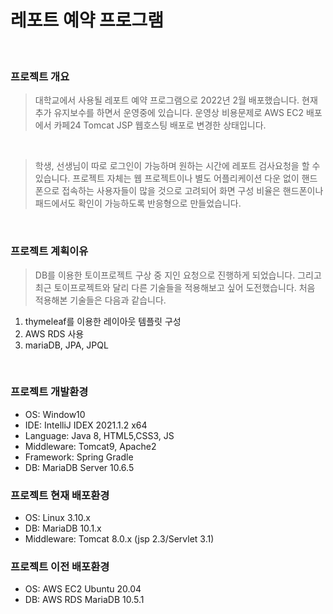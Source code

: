 # 레포트 예약 프로그램
<br>

### 프로젝트 개요
> 대학교에서 사용될 레포트 예약 프로그램으로 2022년 2월 배포했습니다. 현재 추가 유지보수를 하면서 운영중에 있습니다.
> 운영상 비용문제로 AWS EC2 배포에서 카페24 Tomcat JSP 웹호스팅 배포로 변경한 상태입니다.
<br>

> 학생, 선생님이 따로 로그인이 가능하며 원하는 시간에 레포트 검사요청을 할 수 있습니다.
> 프로젝트 자체는 웹 프로젝트이나 별도 어플리케이션 다운 없이 핸드폰으로 접속하는 사용자들이 많을 것으로 고려되어 화면 구성 비율은 핸드폰이나 패드에서도 확인이 가능하도록 반응형으로 만들었습니다.
<br>

### 프로젝트 계획이유
> DB를 이용한 토이프로젝트 구상 중 지인 요청으로 진행하게 되었습니다. 
> 그리고 최근 토이프로젝트와 달리 다른 기술들을 적용해보고 싶어 도전했습니다. 처음 적용해본 기술들은 다음과 같습니다.
1. thymeleaf를 이용한 레이아웃 템플릿 구성
2. AWS RDS 사용
3. mariaDB, JPA, JPQL

<br>

### 프로젝트 개발환경
+ OS: Window10
+ IDE: IntelliJ IDEX 2021.1.2 x64
+ Language: Java 8, HTML5,CSS3, JS
+ Middleware: Tomcat9, Apache2
+ Framework: Spring Gradle
+ DB: MariaDB Server 10.6.5


### 프로젝트 현재 배포환경
+ OS: Linux 3.10.x
+ DB: MariaDB 10.1.x
+ Middleware: Tomcat 8.0.x (jsp 2.3/Servlet 3.1)


### 프로젝트 이전 배포환경
+ OS: AWS EC2 Ubuntu 20.04
+ DB: AWS RDS MariaDB 10.5.1
